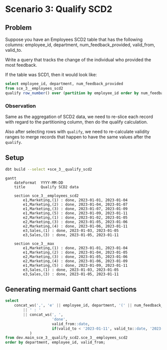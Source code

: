 # Scenario 3: Qualify SCD2

## Problem

Suppose you have an Employees SCD2 table that has the following columns:
employee_id, department, num_feedback_provided, valid_from, valid_to.

Write a query that tracks the change of the individual who provided the most feedback.

If the table was SCD1, then it would look like:

```sql
select employee_id, department, num_feedback_provided
from sce_3__employees_scd2
qualify row_number() over (partition by employee_id order by num_feedback_provided desc) = 1;
```

### Observation

Same as the aggregation of SCD2 data, we need to re-slice each record with regard to the partitioning column,
then do the qualify calculation.

Also after selecting rows with `qualify`, we need to re-calculate validity ranges to merge records that
happen to have the same values after the `qualify`.

## Setup

```sh
dbt build --select +sce_3__qualify_scd2
```

```mermaid
gantt
    dateFormat  YYYY-MM-DD
    title       Qualify SCD2 data

    section sce_3__employees_scd2
        e1,Marketing,(1) : done, 2023-01-01, 2023-01-04
        e1,Marketing,(2) : done, 2023-01-04, 2023-01-07
        e1,Marketing,(3) : done, 2023-01-07, 2023-01-09
        e1,Marketing,(5) : done, 2023-01-09, 2023-01-11
        e2,Marketing,(1) : done, 2023-01-02, 2023-01-05
        e2,Marketing,(3) : done, 2023-01-05, 2023-01-06
        e2,Marketing,(4) : done, 2023-01-06, 2023-01-11
        e3,Sales,(1) : done, 2023-01-03, 2023-01-05
        e3,Sales,(3) : done, 2023-01-05, 2023-01-11

    section sce_3__max
        e1,Marketing,(1) : done, 2023-01-01, 2023-01-04
        e1,Marketing,(2) : done, 2023-01-04, 2023-01-05
        e2,Marketing,(3) : done, 2023-01-05, 2023-01-06
        e2,Marketing,(4) : done, 2023-01-06, 2023-01-09
        e1,Marketing,(5) : done, 2023-01-09, 2023-01-11
        e3,Sales,(1) : done, 2023-01-03, 2023-01-05
        e3,Sales,(3) : done, 2023-01-05, 2023-01-11
```

## Generating mermaid Gantt chart sections

```sql
select
    concat_ws(',', 'e' || employee_id, department, '(' || num_feedback_provided || ')')
        || ' : '
        || concat_ws(', ',
                     'done',
                     valid_from::date,
                     if(valid_to < '2023-01-11', valid_to::date, '2023-01-11')
           )
from dev.main_sce_3__qualify_scd2.sce_3__employees_scd2
order by department, employee_id, valid_from;
```
